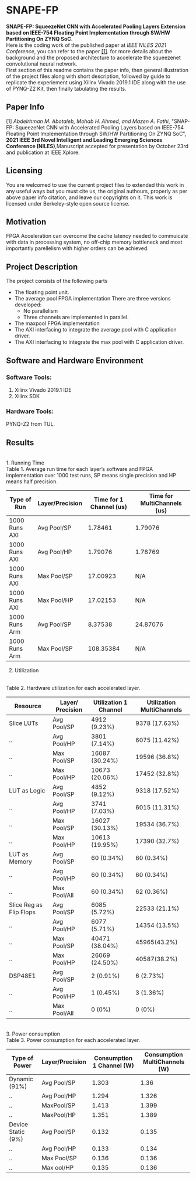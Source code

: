 # SNAPE-FP
**SNAPE-FP: SqueezeNet CNN with Accelerated Pooling Layers Extension based on IEEE-754 Floating Point Implementation through SW/HW Partitioning On ZYNQ SoC**.</br>
Here is the coding work of the published paper at *IEEE NILES 2021 Conference*, you can refer to the paper [[1]](#1). for more details about the background and the proposed architecture to accelerate the squeezenet convolutional neural network.</br>
First section of this readme contains the paper info, then general illustration of the project files along with short description, followed by guide to replicate the experiement using Xilinx Vivado 2019.1 IDE along with the use of PYNQ-Z2 Kit, then finally tabulating the results.

## Paper Info
<a id="1">[1]</a> 
*Abdelrhman M. Abotaleb, Mohab H. Ahmed, and Mazen A. Fathi*, "SNAP-FP: SqueezeNet CNN with Accelerated
Pooling Layers based on IEEE-754 Floating Point Implementation through SW/HW Partitioning On ZYNQ SoC",
**2021 IEEE 3rd Novel Intelligent and Leading Emerging Sciences Conference (NILES)**,Manuscript accepted for
presentation by October 23rd and publication at IEEE Xplore.

## Licensing
You are welcomed to use the current project files to extended this work in any useful ways but you must cite us, the original authours, properly as per above paper info citation, and leave our copyrights on it.
This work is licensed under Berkeley-style open source license.

## Motivation
FPGA Acceleration can overcome the cache latency needed to commuicate with data in processing system, no off-chip memory bottleneck and most importantly parellelism with higher orders can be achieved. 

## Project Description 
The project consists of the following parts
- The floating point unit.
- The average pool FPGA implementation
    There are three versions developed:
    - No parallelism 
    - Three channels are implemented in parallel.
- The maxpool FPGA implementation
- The AXI interfacing to integrate the average pool with C application driver.
- The AXI interfacing to integrate the max pool with C application driver.


## Software and Hardware Environment

### Software Tools:

1. Xilinx Vivado 2019.1 IDE
2. Xilinx SDK

### Hardware Tools:

PYNQ-Z2 from TUL.

## Results
</br>
1. Running Time
</br>
Table 1. Average run time for each layer’s software and FPGA implementation over 1000 test runs, SP means single precision and HP means half precision.

|Type of Run | Layer/Precision |Time for 1 Channel (us) | Time for MultiChannels (us)|
| --------------- | ---------- | ----------------------- | -------------------------- |
|1000 Runs AXI | Avg Pool/SP | 1.78461 | 1.79076|
|1000 Runs AXI | Avg Pool/HP | 1.79076 | 1.78769|
|1000 Runs AXI | Max Pool/SP | 17.00923 | N/A|
|1000 Runs AXI | Max Pool/HP | 17.02153 | N/A|
|1000 Runs Arm | Avg Pool/SP | 8.37538 |24.87076 |
|1000 Runs Arm | Max Pool/SP | 108.35384 | N/A |

2. Utilization
</br>
Table 2. Hardware utilization for each accelerated layer.

|Resource | Layer/ Precision | Utilization 1 Channel | Utilization MultiChannels|
| ---------- | ---------- | ------------ | ------------- |
|Slice LUTs | Avg Pool/SP | 4912 (9.23%) | 9378 (17.63%) |
| .. | Avg Pool/HP | 3801 (7.14%) | 6075 (11.42%) |
| .. | Max Pool/SP | 16087 (30.24%) | 19596 (36.8%) |
| .. | Max Pool/HP | 10673 (20.06%) | 17452 (32.8%) |
| LUT as Logic | Avg Pool/SP | 4852 (9.12%) | 9318 (17.52%)|
| .. | Avg Pool/HP | 3741 (7.03%) | 6015 (11.31%)|
| .. | Max Pool/SP | 16027 (30.13%) | 19534 (36.7%)|
| .. | Max Pool/HP | 10613 (19.95%) | 17390 (32.7%)|
| LUT as Memory | Avg Pool/SP | 60 (0.34%) | 60 (0.34%) |
| .. | Avg Pool/HP | 60 (0.34%) | 60 (0.34%) | 
| .. | Max Pool/All |  60 (0.34%) | 62 (0.36%)|
| Slice Reg as Flip Flops | Avg Pool/SP | 6085 (5.72%) |  22533 (21.1%)|
| .. | Avg Pool/HP | 6077 (5.71%) | 14354 (13.5%)|
| .. | Max Pool/SP | 40471 (38.04%) | 45965(43.2%)|
| .. | Max Pool/HP | 26069 (24.50%) | 40587(38.2%)|
| DSP48E1 | Avg Pool/SP | 2 (0.91%) | 6 (2.73%)|
| .. | Avg Pool/HP | 1 (0.45%) | 3 (1.36%)|
| .. | Max Pool/All | 0 (0%) | 0 (0%)|




</br>
3. Power consumption
</br>
Table 3. Power consumption for each accelerated layer.

|Type of Power | Layer/Precision | Consumption 1 Channel (W) | Consumption MultiChannels (W) |
| ------------- | --------------- | ------------------------- | ----------------------------- |
| Dynamic (91%) | Avg Pool/SP | 1.303 | 1.36 |
| .. | Avg Pool/HP | 1.294 | 1.326|
| .. | MaxPool/SP | 1.413| 1.399|
| .. | MaxPool/HP | 1.351| 1.389|
|Device Static (9%) | Avg Pool/SP| 0.132 | 0.135|
| .. | Avg Pool/HP | 0.133 | 0.134|
| .. | Max Pool/SP | 0.136 | 0.136|
| .. | Max ool/HP | 0.135 | 0.136|

